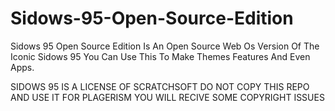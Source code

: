 # Sidows-95-Open-Source-Edition
Sidows 95 Open Source Edition Is An Open Source Web Os Version Of The Iconic Sidows 95 You Can Use This To Make Themes Features And Even Apps.

SIDOWS 95 IS A LICENSE OF SCRATCHSOFT DO NOT COPY THIS REPO AND USE IT FOR PLAGERISM YOU WILL RECIVE SOME COPYRIGHT ISSUES
